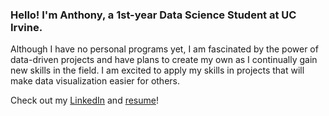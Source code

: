### Hello! I'm Anthony, a 1st-year Data Science Student at UC Irvine.

Although I have no personal programs yet, I am fascinated by the power of data-driven projects and have plans to create my own as I continually gain new
skills in the field. I am excited to apply my skills in projects that will make data visualization easier for others. 

Check out my [LinkedIn](https://www.linkedin.com/in/anthonyccusimano/) and [resume](https://drive.google.com/file/d/1eA3iwC42wAghUtY1fKFade8ZScGdysRe/view?usp=sharing)!

<!---
AnthonyCusi/AnthonyCusi is a ✨ special ✨ repository because its `README.md` (this file) appears on your GitHub profile.
You can click the Preview link to take a look at your changes.
--->
